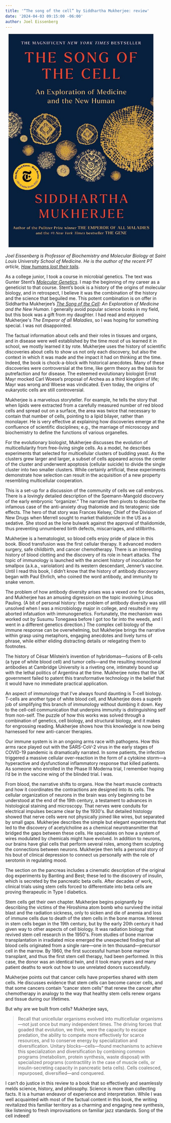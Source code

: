```yaml
---
title: '“The song of the cell” by Siddhartha Mukherjee: review'
date: '2024-04-03 09:15:00 -06:00'
author: Joel Eissenberg
---
```


<figure class="on-the-left-side" style="margin-top: 10px; margin-right: 40px; margin-bottom: 10px; margin-left: 10px;">
<img src="/uploads/2024/Mukherjee_Cover_600.jpg" alt="Book cover"/>
<figcaption><a href=""></a>
</figcaption>
</figure>

<i>Joel Eissenberg is Professor of Biochemistry and Molecular Biology at Saint Louis University School of Medicine. He is the author of the recent PT article, <a href="https://pandasthumb.org/archives/2024/04/how-humans-lost-tails.html">How humans lost their tails</a></i>. 

As a college junior, I took a course in microbial genetics. The text was Gunter Stent’s <i><a href="https://www.amazon.com/Molecular-Genetics-Introductory-Gunther-Stent/dp/0716710285">Molecular Genetics</a></i>. I map the beginning of my career as a geneticist to that course. Stent’s book is a history of the origins of molecular biology, and in retrospect, I believe it was the combination of the history and the science that beguiled me. This potent combination is on offer in Siddhartha Mukherjee’s <i><a href="https://www.amazon.com/Song-Cell-Exploration-Medicine-Human/dp/1982117354/">The Song of the Cell</a>: An Exploration of Medicine and the New Human</i>. I generally avoid popular science books in my field, but this book was a gift from my daughter. I had read and enjoyed Mukherjee's <i>The Emperor of all Maladies</i>, so I was hoping for something special. I was not disappointed.

The factual information about cells and their roles in tissues and organs, and in disease were well established by the time most of us learned it in school, we mostly learned it by rote. Mukherjee uses the history of scientific discoveries about cells to show us not only each discovery, but also the context in which it was made and the impact it had on thinking at the time. Indeed, the book is chock-a-block with historical anecdotes. Many of these discoveries were controversial at the time, like germ theory as the basis for putrefaction and for disease. The esteemed evolutionary biologist Ernst Mayr mocked Carl Woese’s proposal of Archea as a third kingdom of life; Mayr was wrong and Woese was vindicated. Even today, the origins of eukaryotic cells are still controversial.

Mukherjee is a marvelous storyteller. For example, he tells the story that when lipids were extracted from a carefully measured number of red blood cells and spread out on a surface, the area was twice that necessary to contain that number of cells, pointing to a lipid bilayer, rather than monolayer. He is very effective at explaining how discoveries emerge at the confluence of scientific disciplines; e.g., the marriage of microscopy and biochemistry to define the functions of various organelles. 

<!--more-->

For the evolutionary biologist, Mukherjee discusses the evolution of multicellularity from free-living single cells. As a model, he describes experiments that selected for multicellular clusters of budding yeast. As the clusters grew larger and larger, a subset of cells appeared across the center of the cluster and underwent apoptosis (cellular suicide) to divide the single cluster into two smaller clusters. While certainly artificial, these experiments demonstrate how selection can result in the acquisition of a new property resembling multicellular cooperation.

This is a set-up for a discussion of the community of cells we call embryos. There is a lovingly detailed description of the Spemann-Mangold discovery of the early embryonic “organizer.” The narrative then pivots to describe the infamous case of the anti-anxiety drug thalomide and its teratogenic side effects. The hero of that story was Frances Kelsey, Chief of the Division of New Drugs when Merrell sought to market thalidomide in the US as a sedative. She stood as the lone bulwark against the approval of thalidomide, thus preventing unnumbered birth defects, miscarriages, and stillbirths. 

Mukherjee is a hematologist, so blood cells enjoy pride of place in this book. Blood transfusion was the first cellular therapy. It advanced modern surgery, safe childbirth, and cancer chemotherapy. There is an interesting history of blood clotting and the discovery of its role in heart attacks. The topic of immunology is launched with the ancient history of inoculation for smallpox (a.k.a., variolation) and its western descendant, Jenner’s vaccine. Until I read this book, I didn’t know that the history of antibody discovery began with Paul Ehrlich, who coined the word antibody, and immunity to snake venom.

The problem of how antibody diversity arises was a vexed one for decades, and Mukherjee has an amusing digression on the topic involving Linus Pauling. (A bit of personal history: the problem of antibody diversity was still unsolved when I was a microbiology major in college, and resulted in my aborted infatuation with immunogenetics. Fortunately, the mechanism was worked out by Susumu Tonegawa before I got too far into the weeds, and I went in a different genetics direction.) The complex cell biology of the immune response can be overwhelming, but Mukherjee brings the narrative within grasp using metaphors, engaging anecdotes and lively turns of phrase, while either eliding distracting details or relegating them to footnotes.

The history of César Milstein’s invention of hybridomas—fusions of B-cells (a type of white blood cell) and tumor cells—and the resulting monoclonal antibodies at Cambridge University is a riveting one, intimately bound up with the lethal politics of Argentina at the time. Mukherjee notes that the UK government failed to patent this transformative technology in the belief that it would have no immediate practical application.

An aspect of immunology that I’ve always found daunting is T-cell biology. T-cells are another type of white blood cell, and Mukherjee does a superb job of simplifying this branch of immunology without dumbing it down. Key to the cell-cell communication that underpins immunity is distinguishing self from non-self. The puzzle of how this works was solved through a combination of genetics, cell biology, and structural biology, and it makes for engrossing reading. Mukherjee shows how this knowledge is now being harnessed for new anti-cancer therapies.

Our immune system is in an ongoing arms race with pathogens. How this arms race played out with the SARS-CoV-2 virus in the early stages of COVID-19 pandemic is dramatically narrated. In some patients, the infection triggered a massive cellular over-reaction in the form of a cytokine storm—a hyperactive and dysfunctional inflammatory response that killed patients. As someone who enrolled in the Phase III Moderna trial, I remember hoping I’d be in the vaccine wing of the blinded trial. I was.

From blood, the narrative shifts to organs. How the heart muscle contracts and how it coordinates the contractions are designed into its cells. The cellular organization of neurons in the brain was only beginning to be understood at the end of the 19th century, a testament to advances in histological staining and microscopy. That nerves were conduits for electrical impulses became clear by the 1930's. But detailed histology showed that nerve cells were not physically joined like wires, but separated by small gaps. Mukherjee describes the simple but elegant experiments that led to the discovery of acetylcholine as a chemical neurotransmitter that bridged the gaps between these cells. He speculates on how a system of wires modulated by chemicals might have evolved. In addition to neurons, our brains have glial cells that perform several roles, among them sculpting the connections between neurons. Mukherjee then tells a personal story of his bout of clinical depression to connect us personally with the role of serotonin in regulating mood. 

The section on the pancreas includes a cinematic description of the original dog experiments by Banting and Best; these led to the discovery of insulin, which is secreted by the pancreatic beta cells. After decades of work, clinical trials using stem cells forced to differentiate into beta cells are proving therapeutic in Type I diabetics.

Stem cells get their own chapter. Mukherjee begins poignantly by describing the victims of the Hiroshima atom bomb who survived the initial blast and the radiation sickness, only to sicken and die of anemia and loss of immune cells due to death of the stem cells in the bone marrow. Interest in stem cells began in the 19th century, but by the early 20th century it had given way to other aspects of cell biology. It was radiation biology that revived stem cell research in the 1950's. From studies of bone marrow transplantation in irradiated mice emerged the unexpected finding that all blood cells originated from a single rare—one in ten thousand—precursor cell in the marrow. By 1960, the first successful human bone marrow transplant, and thus the first stem cell therapy, had been performed. In this case, the donor was an identical twin, and it took many years and many patient deaths to work out how to use unrelated donors successfully.

Mukherjee points out that cancer cells have properties shared with stem cells. He discusses evidence that stem cells can become cancer cells, and that some cancers contain “cancer stem cells” that renew the cancer after chemotherapy in analogy to the way that healthy stem cells renew organs and tissue during our lifetimes.

But why are we built from cells? Mukherjee says,

<blockquote>Recall that unicellular organisms evolved into multicellular organisms—not just once but many independent times. The driving forces that goaded that evolution, we think, were the capacity to escape predation, the ability to compete more effectively for scarce resources, and to conserve energy by specialization and diversification. Unitary blocks—cells—found mechanisms to achieve this specialization and diversification by combining common programs (metabolism, protein synthesis, waste disposal) with specialized programs (contractility in the case of muscle cells, or insulin-secreting capacity in pancreatic beta cells). Cells coalesced, repurposed, diversified—and conquered.</blockquote>

I can’t do justice in this review to a book that so effectively and seamlessly melds science, history, and philosophy. Science is more than collecting facts. It is a human endeavor of experience and interpretation. While I was well acquainted with most of the factual content in this book, the writing revitalized this familiar territory as a charming and engaging new synthesis, like listening to fresh improvisations on familiar jazz standards. Song of the cell indeed!
